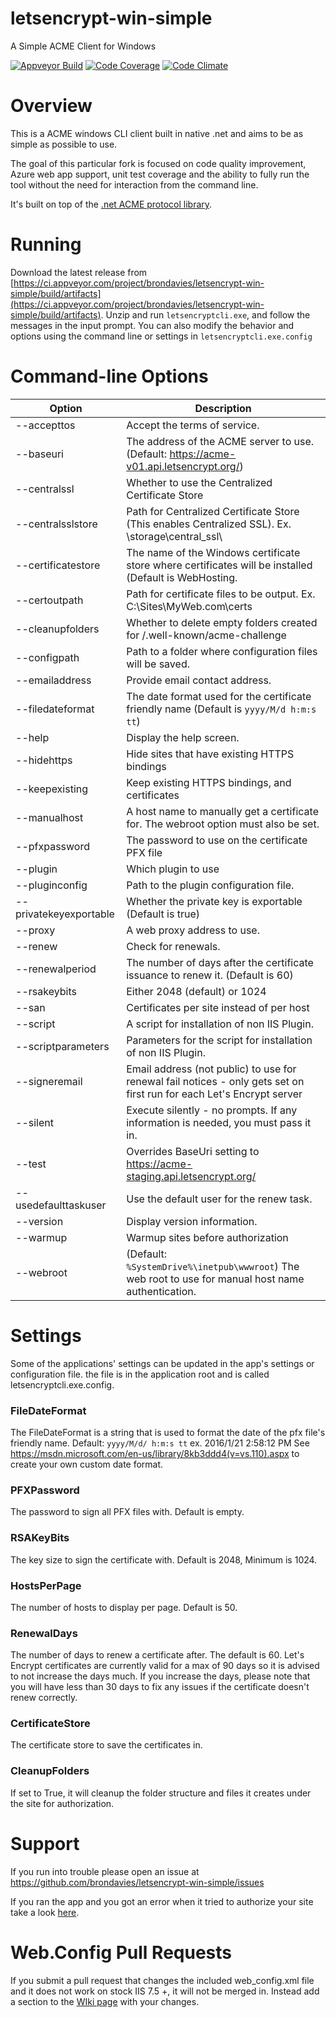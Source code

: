 # letsencrypt-win-simple
A Simple ACME Client for Windows

[![Appveyor Build](https://ci.appveyor.com/api/projects/status/8eoftpjpyyja2j7p?svg=true)](https://ci.appveyor.com/project/brondavies/letsencrypt-win-simple/build/artifacts)
[![Code Coverage](https://codecov.io/gh/brondavies/letsencrypt-win-simple/settings/badge)](https://codecov.io/gh/brondavies/letsencrypt-win-simple/)
[![Code Climate](https://codeclimate.com/github/brondavies/letsencrypt-win-simple.png)](https://codeclimate.com/github/brondavies/letsencrypt-win-simple)

# Overview

This is a ACME windows CLI client built in native .net and aims to be as simple as possible to use.

The goal of this particular fork is focused on code quality improvement, Azure web app support, unit test coverage and the ability to fully run the tool without the need for interaction from the command line.

It's built on top of the [.net ACME protocol library](https://github.com/ebekker/ACMESharp).

# Running

Download the latest release from [https://ci.appveyor.com/project/brondavies/letsencrypt-win-simple/build/artifacts](https://ci.appveyor.com/project/brondavies/letsencrypt-win-simple/build/artifacts). Unzip and run `letsencryptcli.exe`, and follow the messages in the input prompt.  You can also modify the behavior and options using the command line or settings in `letsencryptcli.exe.config`

# Command-line Options

Option                 | Description
---------------------- | -----------
--accepttos            | Accept the terms of service.
--baseuri              | The address of the ACME server to use. (Default: https://acme-v01.api.letsencrypt.org/)
--centralssl           | Whether to use the Centralized Certificate Store
--centralsslstore      | Path for Centralized Certificate Store (This enables Centralized SSL). Ex. \\storage\central_ssl\
--certificatestore     | The name of the Windows certificate store where certificates will be installed (Default is WebHosting.
--certoutpath          | Path for certificate files to be output. Ex. C:\Sites\MyWeb.com\certs
--cleanupfolders       | Whether to delete empty folders created for /.well-known/acme-challenge
--configpath           | Path to a folder where configuration files will be saved.
--emailaddress         | Provide email contact address.
--filedateformat       | The date format used for the certificate friendly name (Default is `yyyy/M/d h:m:s tt`)
--help                 | Display the help screen.
--hidehttps            | Hide sites that have existing HTTPS bindings
--keepexisting         | Keep existing HTTPS bindings, and certificates
--manualhost           | A host name to manually get a certificate for. The webroot option must also be set.
--pfxpassword          | The password to use on the certificate PFX file
--plugin               | Which plugin to use
--pluginconfig         | Path to the plugin configuration file.
--privatekeyexportable | Whether the private key is exportable (Default is true)
--proxy                | A web proxy address to use.
--renew                | Check for renewals.
--renewalperiod        | The number of days after the certificate issuance to renew it. (Default is 60)
--rsakeybits           | Either 2048 (default) or 1024
--san                  | Certificates per site instead of per host
--script               | A script for installation of non IIS Plugin.
--scriptparameters     | Parameters for the script for installation of non IIS Plugin.
--signeremail          | Email address (not public) to use for renewal fail notices - only gets set on first run for each Let's Encrypt server
--silent               | Execute silently - no prompts.  If any information is needed, you must pass it in.
--test                 | Overrides BaseUri setting to https://acme-staging.api.letsencrypt.org/
--usedefaulttaskuser   | Use the default user for the renew task.
--version              | Display version information.
--warmup               | Warmup sites before authorization
--webroot              | (Default: `%SystemDrive%\inetpub\wwwroot`) The web root to use for manual host name authentication.

# Settings

Some of the applications' settings can be updated in the app's settings or configuration file. the file is in the application root and is called letsencryptcli.exe.config.

### FileDateFormat

The FileDateFormat is a string that is used to format the date of the pfx file's friendly name.
Default: ```yyyy/M/d/ h:m:s tt``` ex. 2016/1/21 2:58:12 PM
See https://msdn.microsoft.com/en-us/library/8kb3ddd4(v=vs.110).aspx to create your own custom date format.

### PFXPassword

The password to sign all PFX files with. Default is empty.

### RSAKeyBits

The key size to sign the certificate with. Default is 2048, Minimum is 1024.

### HostsPerPage

The number of hosts to display per page. Default is 50.

### RenewalDays

The number of days to renew a certificate after.
The default is 60. Let's Encrypt certificates are currently valid for a max of 90 days so it is advised to not increase the days much.
If you increase the days, please note that you will have less than 30 days to fix any issues if the certificate doesn't renew correctly.

### CertificateStore

The certificate store to save the certificates in.

### CleanupFolders

If set to True, it will cleanup the folder structure and files it creates under the site for authorization.

# Support

If you run into trouble please open an issue at https://github.com/brondavies/letsencrypt-win-simple/issues

If you ran the app and you got an error when it tried to authorize your site take a look [here](https://github.com/Lone-Coder/letsencrypt-win-simple/wiki/web.config).

# Web.Config Pull Requests

If you submit a pull request that changes the included web_config.xml file and it does not work on stock IIS 7.5 +, it will not be merged in. Instead add a section to the [WIki page](https://github.com/Lone-Coder/letsencrypt-win-simple/wiki/web.config) with your changes.
